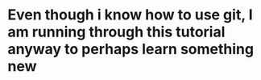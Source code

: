 # Even though i know how to use git, I am running through this tutorial anyway to perhaps learn something new
